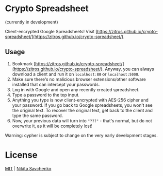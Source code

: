 # Crypto Spreadsheet

(currently in development)

Client-encrypted Google Spreadsheets! Visit [https://zitros.github.io/crypto-spreadsheet/](https://zitros.github.io/crypto-spreadsheet/).

## Usage

1. Bookmark [https://zitros.github.io/crypto-spreadsheet/](https://zitros.github.io/crypto-spreadsheet/). Anyway, you can always download a client and run it on `localhost:80` or `localhost:5000`.
2. Make sure there's no malicious browser extensions/other software installed that can intercept your passwords.
3. Log in with Google and open any recently created spreadsheet.
4. Type a password to the top input.
5. Anything you type is now client-encrypted with AES-256 cipher and your password. If you go back to Google spreadsheets, you won't see the original text. To recover the original text, get back to the client and type the same password.
6. Now, your previous data will turn into `"???"` - that's normal, but do not overwrite it, as it will be completely lost!

Warning: cypher is subject to change on the very early development stages.

# License

[MIT](LICENSE) | [Nikita Savchenko](https://nikita.tk)